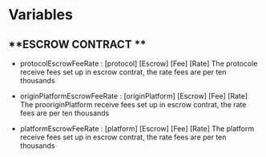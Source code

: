# Variables

## **ESCROW CONTRACT **

- protocolEscrowFeeRate : [protocol] [Escrow] [Fee] [Rate] 
The protocole receive fees set up in escrow contrat, the rate fees are per ten thousands

- originPlatformEscrowFeeRate : [originPlatform] [Escrow] [Fee] [Rate]
The prooriginPlatform receive fees set up in escrow contrat, the rate fees are per ten thousands

- platformEscrowFeeRate : [platform] [Escrow] [Fee] [Rate]
The platform receive fees set up in escrow contrat, the rate fees are per ten thousands


